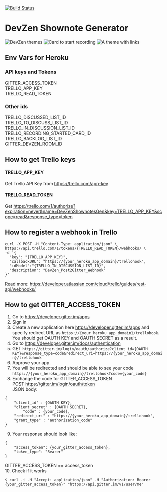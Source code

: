 [![Build Status](https://travis-ci.org/strobe/devzen-shownote-generator.svg?branch=scalalaz)](https://travis-ci.org/strobe/devzen-shownote-generator)


# DevZen Shownote Generator

![DevZen themes](https://raw.githubusercontent.com/SBozhko/devzen-shownote-generator/master/dz_2.png)
![Card to start recording](https://raw.githubusercontent.com/SBozhko/devzen-shownote-generator/master/dz_1.png)
![A theme with links](https://raw.githubusercontent.com/SBozhko/devzen-shownote-generator/master/dz_3.png)

## Env Vars for Heroku 

### API keys and Tokens

GITTER_ACCESS_TOKEN  
TRELLO_APP_KEY  
TRELLO_READ_TOKEN  

### Other ids
TRELLO_DISCUSSED_LIST_ID  
TRELLO_TO_DISCUSS_LIST_ID  
TRELLO_IN_DISCUSSION_LIST_ID  
TRELLO_RECORDING_STARTED_CARD_ID  
TRELLO_BACKLOG_LIST_ID  
GITTER_DEVZEN_ROOM_ID

## How to get Trello keys
#### TRELLO_APP_KEY 
Get Trello API Key from https://trello.com/app-key
#### TRELLO_READ_TOKEN
Get https://trello.com/1/authorize?expiration=never&name=DevZenShownotesGen&key=TRELLO_APP_KEY&scope=read&response_type=token

## How to register a webhook in Trello
```
curl -X POST -H "Content-Type: application/json" \
https://api.trello.com/1/tokens/{TRELLO_READ_TOKEN}/webhooks/ \
-d '{
  "key": "{TRELLO_APP_KEY}",
  "callbackURL": "https://{your_heroku_app_domain}/trellohook",
  "idModel":"{TRELLO_IN_DISCUSSION_LIST_ID}",
  "description": "DevZen_Post2Gitter_Webhook"
}'
```
Read more: https://developer.atlassian.com/cloud/trello/guides/rest-api/webhooks/


## How to get GITTER_ACCESS_TOKEN 
1. Go to https://developer.gitter.im/apps
2. Sign in
3. Create a new application here https://developer.gitter.im/apps and specify redirect URL as `https://{your_heroku_app_domain}/trellohook`. 
You should get OAUTH KEY and OAUTH SECRET as a result.
4. Go to https://developer.gitter.im/docs/authentication
5. GET `https://gitter.im/login/oauth/authorize?client_id={OAUTH KEY}&response_type=code&redirect_uri=https://{your_heroku_app_domain}/trellohook`  
6. Approve your app.  
7. You will be redirected and should be able to see your code `https://{your_heroku_app_domain}/trellohook?code={your_code}`  
8. Exchange the code for GITTER_ACCESS_TOKEN  
POST https://gitter.im/login/oauth/token  
JSON body:  
```
{
	"client_id" : {OAUTH KEY},
	"client_secret" : {OAUTH SECRET}, 
        "code" : {your_code},
	"redirect_uri" : "https://{your_heroku_app_domain}/trellohook",
	"grant_type" : "authorization_code"
}
```
9. Your response should look like:
```
{
	"access_token": {your_gitter_access_token},
	"token_type": "Bearer"
}
```
GITTER_ACCESS_TOKEN == access_token  
10. Check if it works 
```
$ curl -i -H "Accept: application/json" -H "Authorization: Bearer {your_gitter_access_token}" "https://api.gitter.im/v1/user/me"
```

